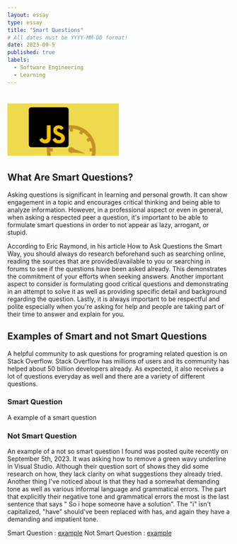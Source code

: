 ```yaml
---
layout: essay
type: essay
title: "Smart Questions"
# All dates must be YYYY-MM-DD format!
date: 2023-09-5
published: true
labels:
  - Software Engineering
  - Learning
---
```


# <img width="50%" class="rounded float-start pe-4" src="../img/Javascript.png">
## What Are Smart Questions?
Asking questions is significant in learning and personal growth. It can show engagement in a topic and encourages critical thinking and being able to analyze information. However, in a professional aspect or even in general, when asking a respected peer a question, it's important to be able to formulate smart questions in order to not appear as lazy, arrogant, or stupid. 

According to Eric Raymond, in his article How to Ask Questions the Smart Way, you should always do research beforehand such as searching online, reading the sources that are provided/available to you or searching in forums to see if the questions have been asked already. This demonstrates the commitment of your efforts when seeking answers. Another important aspect to consider is formulating good critical questions and demonstrating in an attempt to solve it as well as providing specific detail and background regarding the question. Lastly, it is always important to be respectful and polite especially when you're asking for help and people are taking part of their time to answer and explain for you.

## Examples of Smart and not Smart Questions
A helpful community to ask questions for programing related question is on Stack Overflow.   Stack Overflow has millions of users and its community has helped about 50 billion developers already. As expected, it also receives a lot of questions everyday as well and there are a variety of different questions. 

### Smart Question
A example of a smart question 

### Not Smart Question
An example of a not so smart question I found was posted quite recently on September 5th, 2023. It was asking how to remove a green wavy underline in Visual Studio. Although their question sort of shows they did some research on how, they lack clarity on what suggestions they already tried. Another thing I've noticed about is that they had a somewhat demanding tone as well as various informal language and grammatical errors. The part that explicitly their negative tone and grammatical errors the most is the last sentence that says " So i hope someone have a solution". The "i" isn't capitalized, "have" should've been replaced with has, and again they have a demanding and impatient tone. 



Smart Question : <a href="">example</a>
Not Smart Question : <a href="https://stackoverflow.com/questions/77052960/visual-studio-2022-how-to-remove-wavy-underlines">example</a>
